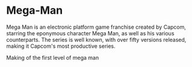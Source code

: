 # Mega-Man
Mega Man is an electronic platform game franchise created by Capcom, starring the eponymous character Mega Man, as well as his various counterparts. The series is well known, with over fifty versions released, making it Capcom's most productive series.

Making of the first level of mega man
